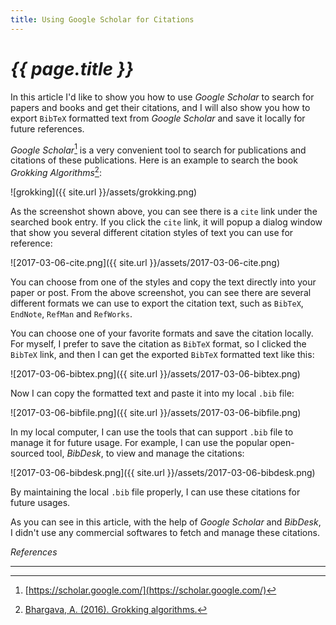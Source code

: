 ```yaml
---
title: Using Google Scholar for Citations
---
```


# _{{ page.title }}_

In this article I'd like to show you how to use _Google Scholar_ to search for papers and books and get their citations, and I will also show you how to export `BibTeX` formatted text from _Google Scholar_ and save it locally for future references.

_Google Scholar_[^scholar] is a very convenient tool to search for publications and citations of these publications. Here is an example to search the book _Grokking Algorithms_[^grokking]:

![grokking]({{ site.url }}/assets/grokking.png)

As the screenshot shown above, you can see there is a `cite` link under the searched book entry. If you click the `cite` link, it will popup a dialog window that show you several different citation styles of text you can use for reference:

![2017-03-06-cite.png]({{ site.url }}/assets/2017-03-06-cite.png)

You can choose from one of the styles and copy the text directly into your paper or post. From the above screenshot, you can see there are several different formats we can use to export the citation text, such as `BibTeX`, `EndNote`, `RefMan` and `RefWorks`.

You can choose one of your favorite formats and save the citation locally. For myself, I prefer to save the citation as `BibTeX` format, so I clicked the `BibTeX` link, and then I can get the exported `BibTeX` formatted text like this:

![2017-03-06-bibtex.png]({{ site.url }}/assets/2017-03-06-bibtex.png)

Now I can copy the formatted text and paste it into my local `.bib` file:

![2017-03-06-bibfile.png]({{ site.url }}/assets/2017-03-06-bibfile.png)

In my local computer, I can use the tools that can support `.bib` file to manage it for future usage. For example, I can use the popular open-sourced tool, _BibDesk_, to view and manage the citations:

![2017-03-06-bibdesk.png]({{ site.url }}/assets/2017-03-06-bibdesk.png)

By maintaining the local `.bib` file properly, I can use these citations for future usages.

As you can see in this article, with the help of _Google Scholar_ and _BibDesk_, I didn't use any commercial softwares to fetch and manage these citations.

[^scholar]: [https://scholar.google.com/](https://scholar.google.com/)
[^grokking]: [Bhargava, A. (2016). Grokking algorithms.](https://scholar.google.com/scholar?hl=en&q=grokking+algorithms&btnG=&as_sdt=1%2C34&as_sdtp=)

_References_

---
